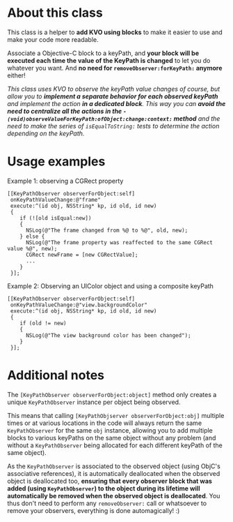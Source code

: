 # About this class

This class is a helper to **add KVO using blocks** to make it easier to use and make your code more readable.

Associate a Objective-C block to a keyPath, and **your block will be executed each time the value of the KeyPath is changed** to let you do whatever you want.
And **no need for `removeObserver:forKeyPath:` anymore** either!

_This class uses KVO to observe the keyPath value changes of course, but allow you to **implement a separate behavior for each observed keyPath** and implement the action **in a dedicated block**.
This way you can **avoid the need to centralize all the actions in the `-(void)observeValueForKeyPath:ofObject:change:context:` method** and the need to make the series of `isEqualToString:` tests to determine the action depending on the keyPath._

# Usage examples

Example 1: observing a CGRect property

    [[KeyPathObserver observerForObject:self]
     onKeyPathValueChange:@"frame"
     execute:^(id obj, NSString* kp, id old, id new)
     {
        if (![old isEqual:new])
        {
          NSLog(@"The frame changed from %@ to %@", old, new);
        } else {
          NSLog(@"The frame property was reaffected to the same CGRect value %@", new);
          CGRect newFrame = [new CGRectValue];
          ...
        }
     }];

Example 2: Observing an UIColor object and using a composite keyPath

    [[KeyPathObserver observerForObject:self]
     onKeyPathValueChange:@"view.backgroundColor"
     execute:^(id obj, NSString* kp, id old, id new)
     {
        if (old != new)
        {
          NSLog(@"The view background color has been changed");
        }
     }];

# Additional notes

The `[KeyPathObserver observerForObject:object]` method only creates a unique `KeyPathObserver` instance per object being observed.

This means that calling `[KeyPathObjserver observerForObject:obj]` multiple times or at various locations in the code will always return the same `KeyPathObserver` for the same `obj` instance,
allowing you to add multiple blocks to various keyPaths on the same object without any problem (and without a `KeyPathObserver` being allocated for each different keyPath of the same object).

As the `KeyPathObserver` is associated to the observed object (using ObjC's associative references), it is automatically deallocated when the observed object is deallocated too,
**ensuring that every observer block that was added (using `KeyPathObserver`) to the object during its lifetime will automatically be removed when the observed object is deallocated**.
You thus don't need to perform any `removeObserver:` call or whatsoever to remove your observers, everything is done automagically! :)

